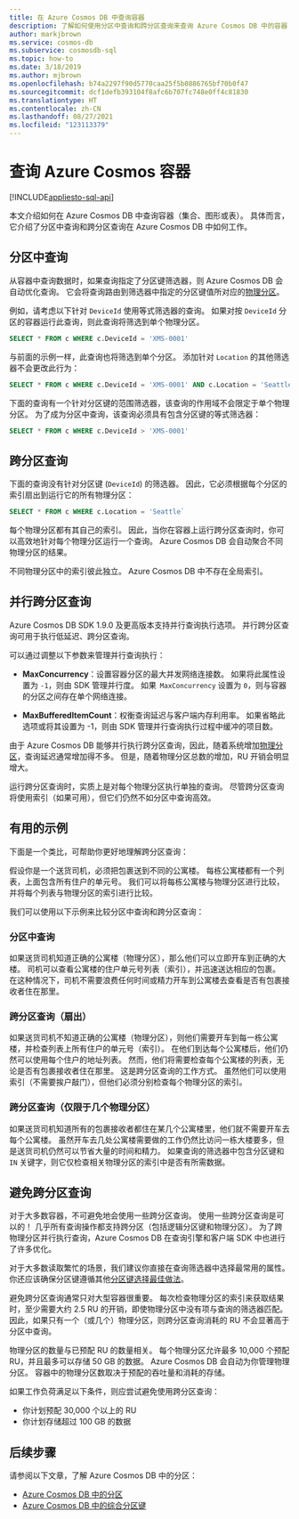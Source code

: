 ```yaml
---
title: 在 Azure Cosmos DB 中查询容器
description: 了解如何使用分区中查询和跨分区查询来查询 Azure Cosmos DB 中的容器
author: markjbrown
ms.service: cosmos-db
ms.subservice: cosmosdb-sql
ms.topic: how-to
ms.date: 3/18/2019
ms.author: mjbrown
ms.openlocfilehash: b74a2297f90d5770caa25f5b0886765bf70b0f47
ms.sourcegitcommit: dcf1defb393104f8afc6b707fc748e0ff4c81830
ms.translationtype: HT
ms.contentlocale: zh-CN
ms.lasthandoff: 08/27/2021
ms.locfileid: "123113379"
---
```

# <a name="query-an-azure-cosmos-container"></a>查询 Azure Cosmos 容器
[!INCLUDE[appliesto-sql-api](../includes/appliesto-sql-api.md)]

本文介绍如何在 Azure Cosmos DB 中查询容器（集合、图形或表）。 具体而言，它介绍了分区中查询和跨分区查询在 Azure Cosmos DB 中如何工作。

## <a name="in-partition-query"></a>分区中查询

从容器中查询数据时，如果查询指定了分区键筛选器，则 Azure Cosmos DB 会自动优化查询。 它会将查询路由到筛选器中指定的分区键值所对应的[物理分区](../partitioning-overview.md#physical-partitions)。

例如，请考虑以下针对 `DeviceId` 使用等式筛选器的查询。 如果对按 `DeviceId` 分区的容器运行此查询，则此查询将筛选到单个物理分区。

```sql
SELECT * FROM c WHERE c.DeviceId = 'XMS-0001'
```

与前面的示例一样，此查询也将筛选到单个分区。 添加针对 `Location` 的其他筛选器不会更改此行为：

```sql
SELECT * FROM c WHERE c.DeviceId = 'XMS-0001' AND c.Location = 'Seattle'
```

下面的查询有一个针对分区键的范围筛选器，该查询的作用域不会限定于单个物理分区。 为了成为分区中查询，该查询必须具有包含分区键的等式筛选器：

```sql
SELECT * FROM c WHERE c.DeviceId > 'XMS-0001'
```

## <a name="cross-partition-query"></a>跨分区查询

下面的查询没有针对分区键 (`DeviceId`) 的筛选器。 因此，它必须根据每个分区的索引扇出到运行它的所有物理分区：

```sql
SELECT * FROM c WHERE c.Location = 'Seattle`
```

每个物理分区都有其自己的索引。 因此，当你在容器上运行跨分区查询时，你可以高效地针对每个物理分区运行一个查询。 Azure Cosmos DB 会自动聚合不同物理分区的结果。

不同物理分区中的索引彼此独立。 Azure Cosmos DB 中不存在全局索引。

## <a name="parallel-cross-partition-query"></a>并行跨分区查询

Azure Cosmos DB SDK 1.9.0 及更高版本支持并行查询执行选项。 并行跨分区查询可用于执行低延迟、跨分区查询。

可以通过调整以下参数来管理并行查询执行：

- **MaxConcurrency**：设置容器分区的最大并发网络连接数。 如果将此属性设置为 `-1`，则由 SDK 管理并行度。 如果  `MaxConcurrency` 设置为 `0`，则与容器的分区之间存在单个网络连接。

- **MaxBufferedItemCount**：权衡查询延迟与客户端内存利用率。 如果省略此选项或将其设置为 -1，则由 SDK 管理并行查询执行过程中缓冲的项目数。

由于 Azure Cosmos DB 能够并行执行跨分区查询，因此，随着系统增加[物理分区](../partitioning-overview.md#physical-partitions)，查询延迟通常增加得不多。 但是，随着物理分区总数的增加，RU 开销会明显增大。

运行跨分区查询时，实质上是对每个物理分区执行单独的查询。 尽管跨分区查询将使用索引（如果可用），但它们仍然不如分区中查询高效。

## <a name="useful-example"></a>有用的示例

下面是一个类比，可帮助你更好地理解跨分区查询：

假设你是一个送货司机，必须把包裹送到不同的公寓楼。 每栋公寓楼都有一个列表，上面包含所有住户的单元号。 我们可以将每栋公寓楼与物理分区进行比较，并将每个列表与物理分区的索引进行比较。

我们可以使用以下示例来比较分区中查询和跨分区查询：

### <a name="in-partition-query"></a>分区中查询

如果送货司机知道正确的公寓楼（物理分区），那么他们可以立即开车到正确的大楼。 司机可以查看公寓楼的住户单元号列表（索引），并迅速送达相应的包裹。 在这种情况下，司机不需要浪费任何时间或精力开车到公寓楼去查看是否有包裹接收者住在那里。

### <a name="cross-partition-query-fan-out"></a>跨分区查询（扇出）

如果送货司机不知道正确的公寓楼（物理分区），则他们需要开车到每一栋公寓楼，并检查列表上所有住户的单元号（索引）。 在他们到达每个公寓楼后，他们仍然可以使用每个住户的地址列表。 然而，他们将需要检查每个公寓楼的列表，无论是否有包裹接收者住在那里。 这是跨分区查询的工作方式。 虽然他们可以使用索引（不需要挨户敲门），但他们必须分别检查每个物理分区的索引。

### <a name="cross-partition-query-scoped-to-only-a-few-physical-partitions"></a>跨分区查询（仅限于几个物理分区）

如果送货司机知道所有的包裹接收者都住在某几个公寓楼里，他们就不需要开车去每个公寓楼。 虽然开车去几处公寓楼需要做的工作仍然比访问一栋大楼要多，但是送货司机仍然可以节省大量的时间和精力。 如果查询的筛选器中包含分区键和 `IN` 关键字，则它仅检查相关物理分区的索引中是否有所需数据。

## <a name="avoiding-cross-partition-queries"></a>避免跨分区查询

对于大多数容器，不可避免地会使用一些跨分区查询。 使用一些跨分区查询是可以的！ 几乎所有查询操作都支持跨分区（包括逻辑分区键和物理分区）。 为了跨物理分区并行执行查询，Azure Cosmos DB 在查询引擎和客户端 SDK 中也进行了许多优化。

对于大多数读取繁忙的场景，我们建议你直接在查询筛选器中选择最常用的属性。 你还应该确保分区键遵循其他[分区键选择最佳做法](../partitioning-overview.md#choose-partitionkey)。

避免跨分区查询通常只对大型容器很重要。 每次检查物理分区的索引来获取结果时，至少需要大约 2.5 RU 的开销，即使物理分区中没有项与查询的筛选器匹配。 因此，如果只有一个（或几个）物理分区，则跨分区查询消耗的 RU 不会显著高于分区中查询。

物理分区的数量与已预配 RU 的数量相关。 每个物理分区允许最多 10,000 个预配 RU，并且最多可以存储 50 GB 的数据。 Azure Cosmos DB 会自动为你管理物理分区。 容器中的物理分区数取决于预配的吞吐量和消耗的存储。

如果工作负荷满足以下条件，则应尝试避免使用跨分区查询：
- 你计划预配 30,000 个以上的 RU
- 你计划存储超过 100 GB 的数据

## <a name="next-steps"></a>后续步骤

请参阅以下文章，了解 Azure Cosmos DB 中的分区：

- [Azure Cosmos DB 中的分区](../partitioning-overview.md)
- [Azure Cosmos DB 中的综合分区键](synthetic-partition-keys.md)
